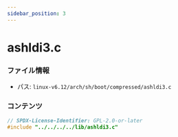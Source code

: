 ```yaml
---
sidebar_position: 3
---
```

# ashldi3.c

### ファイル情報

- パス: `linux-v6.12/arch/sh/boot/compressed/ashldi3.c`

### コンテンツ

```c
// SPDX-License-Identifier: GPL-2.0-or-later
#include "../../../../lib/ashldi3.c"

```
